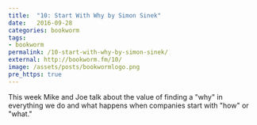 ```yaml
---
title:  "10: Start With Why by Simon Sinek"
date:   2016-09-28
categories: bookworm
tags:
- bookworm
permalink: /10-start-with-why-by-simon-sinek/
external: http://bookworm.fm/10/
image: /assets/posts/bookwormlogo.png
pre_https: true
---
```

This week Mike and Joe talk about the value of finding a "why" in everything we do and what happens when companies start with "how" or "what."
<!--more-->
